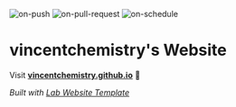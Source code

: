  
  ![on-push](../../actions/workflows/on-push.yaml/badge.svg)
  ![on-pull-request](../../actions/workflows/on-pull-request.yaml/badge.svg)
  ![on-schedule](../../actions/workflows/on-schedule.yaml/badge.svg)

  # vincentchemistry's Website 

  Visit **[vincentchemistry.github.io](https://vincentchemistry.github.io)** 🚀

  _Built with [Lab Website Template](https://greene-lab.gitbook.io/lab-website-template-docs)_
 
 
